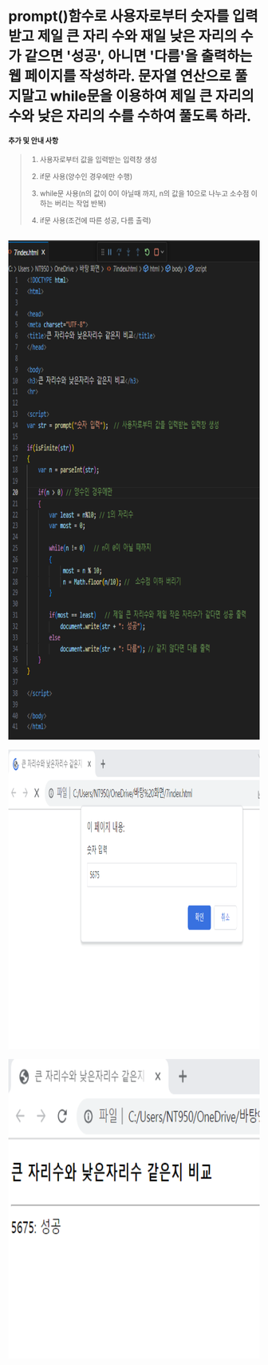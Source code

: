 # prompt()함수로 사용자로부터 숫자를 입력받고 제일 큰 자리 수와 재일 낮은 자리의 수가 같으면 '성공', 아니면 '다름'을 출력하는 웹 페이지를 작성하라. 문자열 연산으로 풀지말고 while문을 이용하여 제일 큰 자리의 수와 낮은 자리의 수를 수하여 풀도록 하라.

 #### 추가 및 안내 사항

>    1. 사용자로부터 값을 입력받는 입력창 생성
>    >
>    2. if문 사용(양수인 경우에만 수행)
>    >
>    3. while문 사용(n의 값이 0이 아닐때 까지, n의 값을 10으로 나누고 소수점 이하는 버리는 작업 반복)
>    >
>    4. if문 사용(조건에 따른 성공, 다름 출력)


<br><img src="1.png" width="1000" height="1000" title="px(픽셀) 크기 설정" alt="1번 이미지"></img><br/>
<br><img src="2.png" width="1000" height="600" title="px(픽셀) 크기 설정" alt="1번 이미지"></img><br/>
<br><img src="3.png" width="1000" height="600" title="px(픽셀) 크기 설정" alt="1번 이미지"></img><br/>



